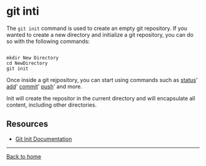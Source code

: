 # git inti

The `git init` command is used to create an empty git repository.
If you wanted to create a new directory and initialize a git repository, you can do so with the following commands:
```

mkdir New Directory
cd NewDirectory
git init
```

Once inside a git rejpository, you can start using commands such as 
[status](./Status.md)'
[add](./Add.md)'
[commit](./Commit.md)'
[push](./Push.md)'
and more.

Init will create the repositor in the current directory and will encapsulate all content, including other directories.
## Resources

- [Git Init Documentation](https://git-scm.com/docs/git-init)

---

[Back to home](README.md)
